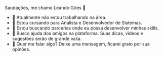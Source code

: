 Saudações, me chamo Leando Góes 👋


- 🔭 Atualmente não estou trabalhando na área.
- 🌱 Estou cursando para Analista e Desenvolvedor de Sistemas.
- 👯 Estou buscando parcerias onde eu possa desenvolver minhas skills.
- 🤔 Busco ajuda dos amigos na plataforma. Suas dicas, vídeos e sugestões serão de grande valia.
- 💬 Quer me falar algo? Deixe uma mensagem, ficarei grato por sua opinões.

##

